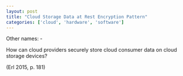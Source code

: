 ```yaml
---
layout: post
title: "Cloud Storage Data at Rest Encryption Pattern"
categories: ['cloud', 'hardware', 'software']
---
```


Other names: -

How can cloud providers securely store cloud consumer data on cloud storage devices?

(Erl 2015, p. 181)